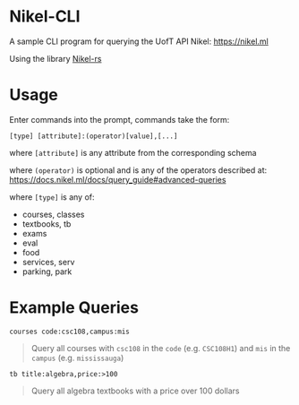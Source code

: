# Nikel-CLI

A sample CLI program for querying the UofT API Nikel: https://nikel.ml

Using the library [Nikel-rs](https://github.com/George-lewis/Nikel-rs)

# Usage

Enter commands into the prompt, commands take the form:

`[type] [attribute]:(operator)[value],[...]`

where `[attribute]` is any attribute from the corresponding schema

where `(operator)` is optional and is any of the operators described at: https://docs.nikel.ml/docs/query_guide#advanced-queries

where `[type]` is any of:
- courses, classes
- textbooks, tb
- exams
- eval
- food
- services, serv
- parking, park

# Example Queries

`courses code:csc108,campus:mis`
> Query all courses with `csc108` in the `code` (e.g. `CSC108H1`) and `mis` in the `campus` (e.g. `mississauga`)

`tb title:algebra,price:>100`
> Query all algebra textbooks with a price over 100 dollars
